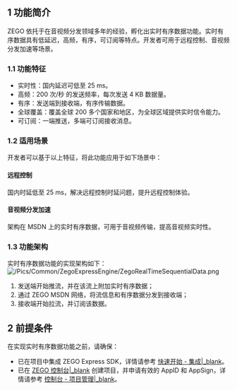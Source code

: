 ## 1 功能简介

ZEGO 依托于在音视频分发领域多年的经验，孵化出实时有序数据功能。实时有序数据具有低延迟，高频，有序，可订阅等特点。开发者可用于远程控制、音视频分发加速等场景。
 
### 1.1 功能特征

- 实时性：国内延迟可低至 25 ms。
- 高频：200 次/秒 的发送频率，每次发送 4 KB 数据量。
- 有序：发送端到接收端，有序传输数据。
- 全球覆盖：覆盖全球 200 多个国家和地区，为全球区域提供实时信令能力。
- 可订阅：一端推送，多端可订阅接收消息。

### 1.2 适用场景

开发者可以基于以上特征，将此功能应用于如下场景中：

#### 远程控制

国内时延低至 25 ms，解决远程控制时延问题，提升远程控制体验。

#### 音视频分发加速

架构在 MSDN 上的实时有序数据，可用于音视频传输，提高音视频实时性。


### 1.3 功能架构

实时有序数据功能的实现架构如下：
![/Pics/Common/ZegoExpressEngine/ZegoRealTimeSequentialData.png](https://storage.zego.im/sdk-doc/Pics/Common/ZegoExpressEngine/ZegoRealTimeSequentialData.png)

1. 发送端开始推流，并在该流上附加实时有序数据；
2. 通过 ZEGO MSDN 网络，将流信息和有序数据分发到接收端；
3. 接收端开始拉流，并订阅该数据。


## 2 前提条件

在实现实时有序数据功能之前，请确保：

- 已在项目中集成 ZEGO Express SDK，详情请参考 [快速开始 - 集成\|_blank](!ExpressVideoSDK-Integration/SDK_Integration)。
- 已在 [ZEGO 控制台\|_blank](https://console.zego.im) 创建项目，并申请有效的 AppID 和 AppSign，详情请参考 [控制台 - 项目管理\|_blank](#12107)。

















